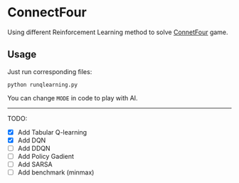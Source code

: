 # ConnectFour

Using different Reinforcement Learning method to solve [ConnetFour](https://en.wikipedia.org/wiki/Connect_Four) game.

## Usage

Just run corresponding files:

```
python runqlearning.py
```
You can change `MODE` in code to play with AI.

---

TODO:
- [x] Add Tabular Q-learning
- [x] Add DQN
- [ ] Add DDQN
- [ ] Add Policy Gadient
- [ ] Add SARSA
- [ ] Add benchmark (minmax)
